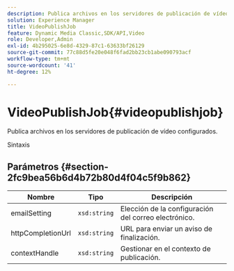 ```yaml
---
description: Publica archivos en los servidores de publicación de vídeo configurados.
solution: Experience Manager
title: VideoPublishJob
feature: Dynamic Media Classic,SDK/API,Video
role: Developer,Admin
exl-id: 4b295025-6e8d-4329-87c1-63633bf26129
source-git-commit: 77c88d5fe20e048f6fad2bb23cb1abe090793acf
workflow-type: tm+mt
source-wordcount: '41'
ht-degree: 12%

---
```


# VideoPublishJob{#videopublishjob}

Publica archivos en los servidores de publicación de vídeo configurados.

Sintaxis

## Parámetros {#section-2fc9bea56b6d4b72b80d4f04c5f9b862}

| Nombre | Tipo | Descripción |
|---|---|---|
| emailSetting | `xsd:string` | Elección de la configuración del correo electrónico. |
| httpCompletionUrl | `xsd:string` | URL para enviar un aviso de finalización. |
| contextHandle | `xsd:string` | Gestionar en el contexto de publicación. |
